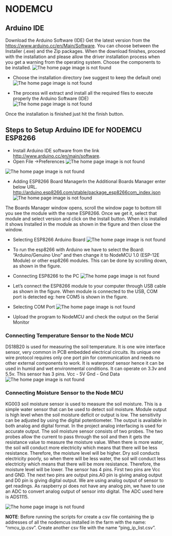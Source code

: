 #  NODEMCU
## Arduino IDE
Download the Arduino Software (IDE)
Get the latest version from the https://www.arduino.cc/en/Main/Software. You can choose between the Installer (.exe) and the Zip packages. 
When the download finishes, proceed with the installation and please allow the driver installation process when you get a warning from the operating system.
Choose the components to be installed.
![The home page image is not found](https://github.com/cw-rashmi/AISCMM/blob/master/src/NodeMCU/pics/1.jpg)

* Choose the installation directory (we suggest to keep the default one)
![The home page image is not found](https://github.com/cw-rashmi/AISCMM/blob/master/src/NodeMCU/pics/2.jpg)

* The process will extract and install all the required files to execute properly the Arduino Software (IDE)
![The home page image is not found](https://github.com/cw-rashmi/AISCMM/blob/master/src/NodeMCU/pics/3.jpg)

Once the installation is finished just hit the finish button.

## Steps to Setup Arduino IDE for NODEMCU ESP8266
* Install Arduino IDE software from the link http://www.arduino.cc/en/main/software.
* Open File ->Preferences
![The home page image is not found](https://github.com/cw-rashmi/AISCMM/blob/master/src/NodeMCU/pics/4.jpg)

![The home page image is not found](https://github.com/cw-rashmi/AISCMM/blob/master/src/NodeMCU/pics/5.jpg)

* Adding ESP8266 Board ManagerIn the Additional Boards Manager enter below URL.
http://arduino.esp8266.com/stable/package_esp8266com_index.json
![The home page image is not found](https://github.com/cw-rashmi/AISCMM/blob/master/src/NodeMCU/pics/6.jpg)

The Boards Manager window opens, scroll the window page to bottom till you see the module with the name ESP8266. Once we get it, select that module and select version and click on the Install button. When it is installed it shows Installed in the module as shown in the figure and then close the window.

* Selecting ESP8266 Arduino Board
![The home page image is not found](https://github.com/cw-rashmi/AISCMM/blob/master/src/NodeMCU/pics/7.jpg)

* To run the esp8266 with Arduino we have to select the Board: “Arduino/Genuino Uno” and then change it to NodeMCU 1.0 (ESP-12E Module) or other esp8266 modules. This can be done by scrolling down, as shown in the figure.

* Connecting ESP8266 to the PC
![The home page image is not found](https://github.com/cw-rashmi/AISCMM/blob/master/src/NodeMCU/pics/8.jpg)

*  Let’s connect the ESP8266 module to your computer through USB cable as shown in the figure. When module is connected to the USB, COM port is detected eg: here COM5 is shown in the figure.

* Selecting COM Port
![The home page image is not found](https://github.com/cw-rashmi/AISCMM/blob/master/src/NodeMCU/pics/9.jpg)

* Upload the program to NodeMCU and check the output on the Serial Monitor

### Connecting Temperature Sensor to the Node MCU

DS18B20 is used for measuring the soil temperature. It is one wire interface sensor, very common in PCB embedded electrical circuits. Its unique one wire protocol requires only one port pin for communication and needs no other external components to work. It is waterproof sensor hence it can be used in humid and wet environmental conditions. It can operate on 3.3v and 5.5v.
This sensor has 3 pins.
Vcc - 5V
Gnd - Gnd
Data
![The home page image is not found](https://github.com/cw-rashmi/AISCMM/blob/master/src/NodeMCU/pics/10.jpg)

### Connecting Moisture Sensor to the Node MCU
 
KG003 soil moisture sensor is used to measure the soil moisture. This is a simple water sensor that can be used to detect soil moisture. Module output is high level when the soil moisture deficit or output is low. The sensitivity can be adjusted by using the digital potentiometer. The output is available in both analog and digital format. In the project analog interfacing is used for accurate output. The soil moisture sensor consists of two probes. The two probes allow the current to pass through the soil and then it gets the resistance value to measure the moisture value. When there is more water, the soil will conduct more electricity which means that there will be less resistance. Therefore, the moisture level will be higher. Dry soil conducts electricity poorly, so when there will be less water, the soil will conduct less electricity which means that there will be more resistance. Therefore, the moisture level will be lower. The sensor has 4 pins. First two pins are Vcc and GND. The next two pins are output pins.A0 pin is giving analog output and D0 pin is giving digital output. We are using analog output of sensor to get readings. As raspberry pi does not have any analog pin, we have to use an ADC to convert analog output of sensor into digital. The ADC used here is ADS1115.

![The home page image is not found](https://github.com/cw-rashmi/AISCMM/blob/master/src/NodeMCU/pics/11.jpg)

**NOTE**: Before running the  scripts  for create a csv file containing the ip addresses of all the nodemcus installed in the farm with the name: “nmcu_ip.csv”. Create another csv file with the name “ping_ip_list.csv”.
